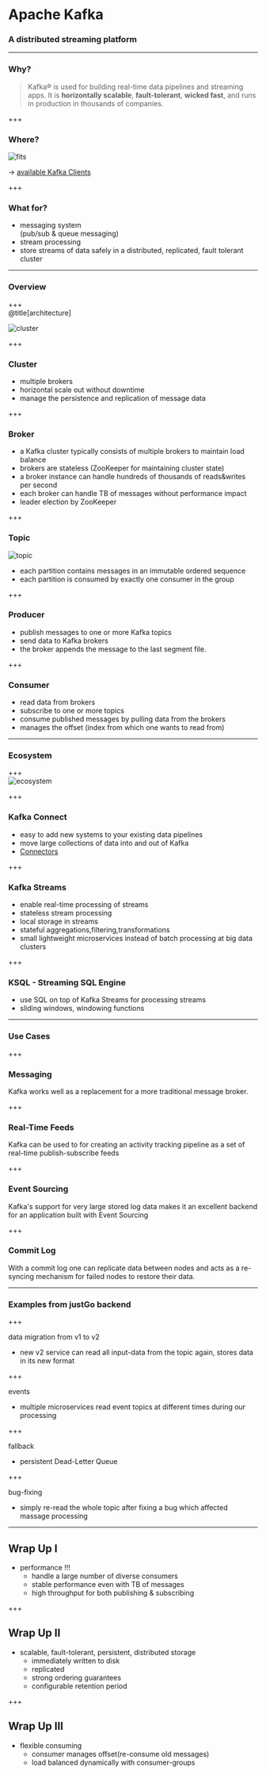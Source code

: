# Apache Kafka

### A distributed streaming platform

---
### Why?

> Kafka® is used for building real-time data pipelines and streaming apps. It is **horizontally scalable**, **fault-tolerant**, **wicked fast**, and runs in production in thousands of companies.

+++  

### Where?  

![fits](assets/image/chart-kafka.jpg)  
  
-> [available Kafka Clients](https://cwiki.apache.org/confluence/display/KAFKA/Clients)

+++  

### What for?  
* messaging system  
 (pub/sub & queue messaging)
* stream processing
* store streams of data safely in a distributed, replicated, fault tolerant cluster

---

### Overview

+++  
@title[architecture]  

![cluster](https://www.tutorialspoint.com/apache_kafka/images/fundamentals.jpg)

+++  
### Cluster
* multiple brokers
* horizontal scale out without downtime 
* manage the persistence and replication of message data

+++  
### Broker
* a Kafka cluster typically consists of multiple brokers to maintain load balance
* brokers are stateless (ZooKeeper for maintaining cluster state)
* a broker instance can handle hundreds of thousands of reads&writes per second
* each broker can handle TB of messages without performance impact
* leader election by ZooKeeper

+++  
### Topic
![topic](https://kafka.apache.org/0102/images/log_anatomy.png)
* each partition contains messages in an immutable ordered sequence  
* each partition is consumed by exactly one consumer in the group

+++  
### Producer
* publish messages to one or more Kafka topics
* send data to Kafka brokers
* the broker appends the message to the last segment file.  

+++  

### Consumer
* read data from brokers
* subscribe to one or more topics
* consume published messages by pulling data from the brokers
* manages the offset (index from which one wants to read from)  

---
### Ecosystem

+++  
![ecosystem](assets/image/kafka-apis.jpg)

+++  
### Kafka Connect
* easy to add new systems to your existing data pipelines
* move large collections of data into and out of Kafka
* [Connectors](https://www.confluent.io/product/connectors)

+++  
### Kafka Streams  
* enable real-time processing of streams
* stateless stream processing
* local storage in streams
* stateful aggregations,filtering,transformations
* small lightweight microservices instead of batch processing at big data clusters

+++   
### KSQL - Streaming SQL Engine
* use SQL on top of Kafka Streams for processing streams
* sliding windows, windowing functions

---
### Use Cases

+++  
### Messaging
Kafka works well as a replacement for a more traditional message broker.   

+++  
### Real-Time Feeds
Kafka can be used to for creating an activity tracking pipeline as a set of real-time publish-subscribe feeds  

+++  
### Event Sourcing
Kafka's support for very large stored log data makes it an excellent backend for an application built with Event Sourcing  

+++  
### Commit Log  

With a commit log one can replicate data between nodes and acts as a re-syncing mechanism for failed nodes to restore their data.  

---
### Examples from justGo backend

+++

data migration from v1 to v2
* new v2 service can read all input-data from the topic again, stores data in its new format

+++  

events
* multiple microservices read event topics at different times during our processing

+++  
 
fallback
* persistent Dead-Letter Queue

+++  

bug-fixing
* simply re-read the whole topic after fixing a bug which affected massage processing

---  

## Wrap Up I
* performance !!!
  * handle a large number of diverse consumers
  * stable performance even with TB of messages
  * high throughput for both publishing & subscribing  

+++  
## Wrap Up II
* scalable, fault-tolerant, persistent, distributed storage
  * immediately written to disk
  * replicated
  * strong ordering guarantees
  * configurable retention period

+++  
## Wrap Up III
* flexible consuming
  * consumer manages offset(re-consume old messages)
  * load balanced dynamically with consumer-groups  